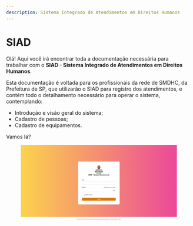 ```yaml
---
description: Sistema Integrado de Atendimentos em Direitos Humanos
---
```


# SIAD

Olá! Aqui você irá encontrar toda a documentação necessária para trabalhar com o **SIAD - Sistema Integrado de Atendimentos em Direitos Humanos**.

Esta documentação é voltada para os profissionais da rede de SMDHC, da Prefeitura de SP, que utilizarão o SIAD para registro dos atendimentos, e contém todo o detalhamento necessário para operar o sistema, contemplando:

* Introdução e visão geral do sistema;
* Cadastro de pessoas;
* Cadastro de equipamentos.

Vamos lá?

<figure><img src=".gitbook/assets/image (1) (1) (1) (1) (1) (1).png" alt=""><figcaption></figcaption></figure>
